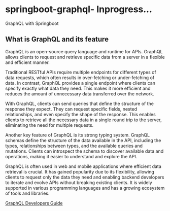 # springboot-graphql- Inprogress...
GraphQL with Springboot
## What is GraphQL and its feature
GraphQL is an open-source query language and runtime for APIs. GraphQL allows clients to request and retrieve specific 
data from a server in a flexible and efficient manner.

Traditional RESTful APIs require multiple endpoints for different types of data requests, which often results in over-fetching 
or under-fetching of data. In contrast, GraphQL provides a single endpoint where clients can specify exactly what data they need. 
This makes it more efficient and reduces the amount of unnecessary data transferred over the network.

With GraphQL, clients can send queries that define the structure of the response they expect. They can request specific 
fields, nested relationships, and even specify the shape of the response. This enables clients to retrieve all the necessary 
data in a single round trip to the server, eliminating the need for multiple requests.

Another key feature of GraphQL is its strong typing system. GraphQL schemas define the structure of the data available in the 
API, including the types, relationships between types, and the available queries and mutations. Clients can introspect the schema 
to discover available data and operations, making it easier to understand and explore the API.

GraphQL is often used in web and mobile applications where efficient data retrieval is crucial. It has gained popularity due to 
its flexibility, allowing clients to request only the data they need and enabling backend developers to iterate and evolve APIs 
without breaking existing clients. It is widely supported in various programming languages and has a growing ecosystem of tools 
and libraries.

[GraphQL Developers Guide](developers-guide/README-developers-guide.md)
